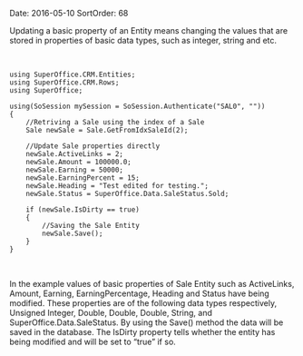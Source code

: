 Date: 2016-05-10
SortOrder: 68

Updating a basic property of an Entity means changing the values that are stored in properties of basic data types, such as integer, string and etc.

 

```
using SuperOffice.CRM.Entities;
using SuperOffice.CRM.Rows;
using SuperOffice;
 
using(SoSession mySession = SoSession.Authenticate("SAL0", ""))
{
    //Retriving a Sale using the index of a Sale
    Sale newSale = Sale.GetFromIdxSaleId(2);
 
    //Update Sale properties directly
    newSale.ActiveLinks = 2;
    newSale.Amount = 100000.0;
    newSale.Earning = 50000;
    newSale.EarningPercent = 15;
    newSale.Heading = "Test edited for testing.";
    newSale.Status = SuperOffice.Data.SaleStatus.Sold;
 
    if (newSale.IsDirty == true)
    {
        //Saving the Sale Entity
        newSale.Save();
    }
}
```

 

In the example values of basic properties of Sale Entity such as ActiveLinks, Amount, Earning, EarningPercentage, Heading and Status have being modified. These properties are of the following data types respectively, Unsigned Integer, Double, Double, Double, String, and SuperOffice.Data.SaleStatus. By using the Save() method the data will be saved in the database. The IsDirty property tells whether the entity has being modified and will be set to “true” if so.

 
